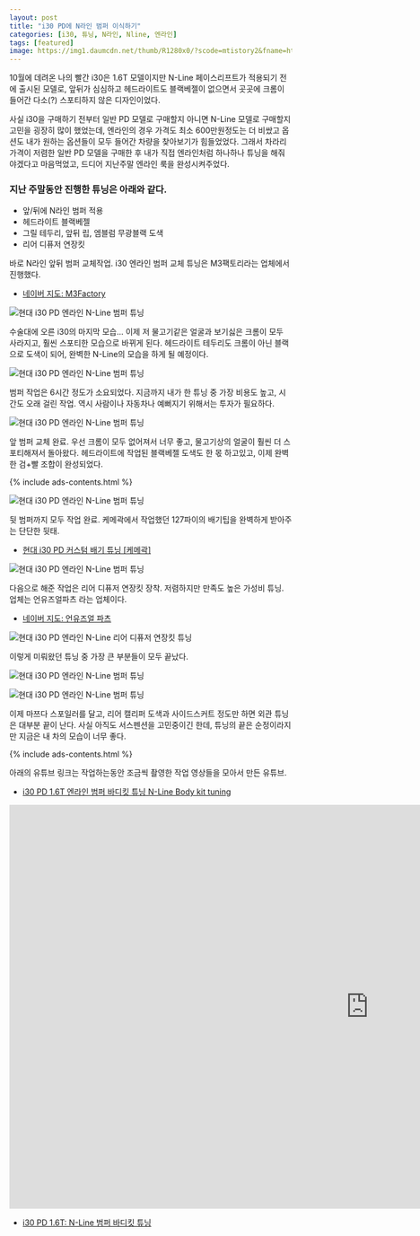 ```yaml
---
layout: post
title: "i30 PD에 N라인 범퍼 이식하기"
categories: [i30, 튜닝, N라인, Nline, 엔라인]
tags: [featured]
image: https://img1.daumcdn.net/thumb/R1280x0/?scode=mtistory2&fname=https%3A%2F%2Fblog.kakaocdn.net%2Fdn%2FYkI7t%2FbtrpwO2hNg1%2Fi3xuzhwEPqN4EXBGEGnlXK%2Fimg.jpg
---
```


10월에 데려온 나의 빨간 i30은 1.6T 모델이지만 N-Line 페이스리프트가 적용되기 전에 출시된 모델로, 앞뒤가 심심하고 헤드라이트도 블랙베젤이 없으면서 곳곳에 크롬이 들어간 다소(?) 스포티하지 않은 디자인이었다.

사실 i30을 구매하기 전부터 일반 PD 모델로 구매할지 아니면 N-Line 모델로 구매할지 고민을 굉장히 많이 했었는데, 엔라인의 경우 가격도 최소 600만원정도는 더 비쌌고 옵션도 내가 원하는 옵션들이 모두 들어간 차량을 찾아보기가 힘들었었다. 그래서 차라리 가격이 저렴한 일반 PD 모델을 구매한 후 내가 직접 엔라인처럼 하나하나 튜닝을 해줘야겠다고 마음먹었고, 드디어 지난주말 엔라인 룩을 완성시켜주었다.

### 지난 주말동안 진행한 튜닝은 아래와 같다.
- 앞/뒤에 N라인 범퍼 적용
- 헤드라이트 블랙베젤
- 그릴 테두리, 앞뒤 립, 엠블럼 무광블랙 도색
- 리어 디퓨저 연장킷

바로 N라인 앞뒤 범퍼 교체작업. i30 엔라인 범퍼 교체 튜닝은 M3팩토리라는 업체에서 진행했다.

- <a href="http://naver.me/GhPSta2B" rel="noopener noreferrer" target="_blank" title="네이버 지도: M3Factory" class="markdown-link">네이버 지도: M3Factory</a>

![현대 i30 PD 엔라인 N-Line 범퍼 튜닝](https://img1.daumcdn.net/thumb/R1280x0/?scode=mtistory2&fname=https%3A%2F%2Fblog.kakaocdn.net%2Fdn%2FPocK0%2FbtrplgTfztG%2FKBKFRzZOQcz82z8wFr8vRk%2Fimg.jpg)

수술대에 오른 i30의 마지막 모습... 이제 저 물고기같은 얼굴과 보기싫은 크롬이 모두 사라지고, 훨씬 스포티한 모습으로 바뀌게 된다. 헤드라이트 테두리도 크롬이 아닌 블랙으로 도색이 되어, 완벽한 N-Line의 모습을 하게 될 예정이다.

![현대 i30 PD 엔라인 N-Line 범퍼 튜닝](https://img1.daumcdn.net/thumb/R1280x0/?scode=mtistory2&fname=https%3A%2F%2Fblog.kakaocdn.net%2Fdn%2FbshNUA%2FbtrpiuxE5yg%2Fz3UBjmA7EL1YDkjAGYckI0%2Fimg.jpg)

범퍼 작업은 6시간 정도가 소요되었다. 지금까지 내가 한 튜닝 중 가장 비용도 높고, 시간도 오래 걸린 작업. 역시 사람이나 자동차나 예뻐지기 위해서는 투자가 필요하다.

![현대 i30 PD 엔라인 N-Line 범퍼 튜닝](https://img1.daumcdn.net/thumb/R1280x0/?scode=mtistory2&fname=https%3A%2F%2Fblog.kakaocdn.net%2Fdn%2FEaxg7%2FbtrpBC7QiAb%2F801KomtXWEfykiiP6fIIDk%2Fimg.jpg)

앞 범퍼 교체 완료. 우선 크롬이 모두 없어져서 너무 좋고, 물고기상의 얼굴이 훨씬 더 스포티해져서 돌아왔다. 헤드라이트에 작업된 블랙베젤 도색도 한 몫 하고있고, 이제 완벽한 검+빨 조합이 완성되었다.

{% include ads-contents.html %}

![현대 i30 PD 엔라인 N-Line 범퍼 튜닝](https://img1.daumcdn.net/thumb/R1280x0/?scode=mtistory2&fname=https%3A%2F%2Fblog.kakaocdn.net%2Fdn%2FblqmR3%2FbtrpthK90cu%2FbpzwiKIK2kYkMNbu8ozR1K%2Fimg.jpg)

뒷 범퍼까지 모두 작업 완료. 케메곽에서 작업했던 127파이의 배기팁을 완벽하게 받아주는 단단한 뒷태.

- <a href="https://spemer.github.io/현대-i30-pd-커스텀-배기-튜닝-케메곽/" target="_blank" title="현대 i30 PD 커스텀 배기 튜닝 [케메곽]" class="markdown-link">현대 i30 PD 커스텀 배기 튜닝 [케메곽]</a>

![현대 i30 PD 엔라인 N-Line 범퍼 튜닝](https://img1.daumcdn.net/thumb/R1280x0/?scode=mtistory2&fname=https%3A%2F%2Fblog.kakaocdn.net%2Fdn%2FcfoQuj%2FbtrplgMrHqD%2FgK3K5IcKrNFtAaR2pQMTb1%2Fimg.jpg)

다음으로 해준 작업은 리어 디퓨저 연장킷 장착. 저렴하지만 만족도 높은 가성비 튜닝. 업체는 언유즈얼파츠 라는 업체이다.

- <a href="http://naver.me/FWv0eDoJ" rel="noopener noreferrer" target="_blank" title="네이버 지도: 언유즈얼 파츠" class="markdown-link">네이버 지도: 언유즈얼 파츠</a>

![현대 i30 PD 엔라인 N-Line 리어 디퓨저 연장킷 튜닝](https://img1.daumcdn.net/thumb/R1280x0/?scode=mtistory2&fname=https%3A%2F%2Fblog.kakaocdn.net%2Fdn%2F6LMgH%2Fbtrpthj5MsX%2F3BkBPJIAgk2UFNTOpPxQsK%2Fimg.jpg)

이렇게 미뤄왔던 튜닝 중 가장 큰 부분들이 모두 끝났다.

![현대 i30 PD 엔라인 N-Line 범퍼 튜닝](https://img1.daumcdn.net/thumb/R1280x0/?scode=mtistory2&fname=https%3A%2F%2Fblog.kakaocdn.net%2Fdn%2FYkI7t%2FbtrpwO2hNg1%2Fi3xuzhwEPqN4EXBGEGnlXK%2Fimg.jpg)

![현대 i30 PD 엔라인 N-Line 범퍼 튜닝](https://img1.daumcdn.net/thumb/R1280x0/?scode=mtistory2&fname=https%3A%2F%2Fblog.kakaocdn.net%2Fdn%2Fb1ErrP%2FbtrppzleSUM%2FsKae5eW5yKp4iNlqRaJvZ1%2Fimg.jpg)

이제 마쯔다 스포일러를 달고, 리어 캘리퍼 도색과 사이드스커트 정도만 하면 외관 튜닝은 대부분 끝이 난다. 사실 아직도 서스펜션을 고민중이긴 한데, 튜닝의 끝은 순정이라지만 지금은 내 차의 모습이 너무 좋다.

{% include ads-contents.html %}

아래의 유튜브 링크는 작업하는동안 조금씩 촬영한 작업 영상들을 모아서 만든 유튜브.

- <a href="https://youtu.be/2zv1aEAqMVA" rel="noopener noreferrer" target="_blank" title="i30 PD 1.6T 엔라인 범퍼 바디킷 튜닝 N-Line Body kit tuning" class="markdown-link">i30 PD 1.6T 엔라인 범퍼 바디킷 튜닝 N-Line Body kit tuning</a>

<iframe width="1280" height="720" src="https://www.youtube.com/embed/2zv1aEAqMVA" title="YouTube video player" frameborder="0" allow="accelerometer; autoplay; clipboard-write; encrypted-media; gyroscope; picture-in-picture" allowfullscreen></iframe>

- <a href="https://blog.naver.com/ghsspower/222607881009" rel="noopener noreferrer" target="_blank" title="i30 PD 1.6T: N-Line 범퍼 바디킷 튜닝" class="markdown-link">i30 PD 1.6T: N-Line 범퍼 바디킷 튜닝</a>
